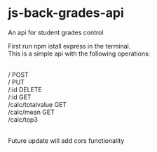 # js-back-grades-api
An api for student grades control

First run npm istall express in the terminal. <br>
This is a simple api with the following operations: <br><br>

/ POST<br>
/ PUT<br>
/:id DELETE<br>
/:id GET<br>
/calc/totalvalue GET<br>
/calc/mean GET<br>
/calc/top3<br><br>

Future update will add cors functionality
